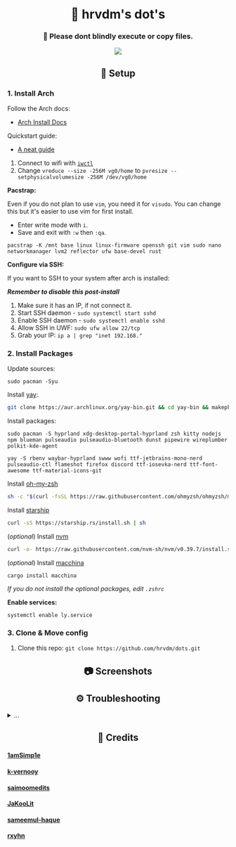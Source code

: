 <div align="center">
    <h1>🍣 hrvdm's dot's</h1>
    <h3><b>🚧 Please dont blindly execute or copy files.</b></h3>
    
[![](https://img.shields.io/github/repo-size/hrvdm/.dots?color=%23DDB&label=SIZE&logo=codesandbox&style=for-the-badge&logoColor=D9E0EE&labelColor=18181a)](https://github.com/hrvdm/.dots)
</div>

<div align="center">
<h2>🌿 Setup</h2>
</div>

### 1. Install Arch

Follow the Arch docs:

- [Arch Install Docs](https://wiki.archlinux.org/title/installation_guide)

Quickstart guide:

- [A neat guide](https://dev.to/mjnaderi/installing-arch-linux-with-full-disk-encryption-16e9)

1. Connect to wifi with [`iwctl`](https://wiki.archlinux.org/title/Iwd#iwctl)
2. Change `vreduce --size -256M vg0/home` to `pvresize --setphysicalvolumesize -256M /dev/vg0/home`

**Pacstrap:**

Even if you do not plan to use `vim`, you need it for `visudo`. You can change this but it's easier to use vim for first install.

- Enter write mode with `i`.
- Save and exit with `:w` then `:qa`.

```
pacstrap -K /mnt base linux linux-firmware openssh git vim sudo nano networkmanager lvm2 reflector ufw base-devel rust
```

**Configure via SSH:**

If you want to SSH to your system after arch is installed:

**_Remember to disable this post-install_**

1. Make sure it has an IP, if not connect it.
2. Start SSH daemon - `sudo systemctl start sshd`
3. Enable SSH daemon - `sudo systemctl enable sshd`
4. Allow SSH in UWF: `sudo ufw allow 22/tcp`
5. Grab your IP: `ip a | grep "inet 192.168."`

### 2. Install Packages

Update sources:

```
sudo pacman -Syu
```

Install [yay](https://github.com/Jguer/yay):

```bash
git clone https://aur.archlinux.org/yay-bin.git && cd yay-bin && makepkg -si
```

Install packages:

```
sudo pacman -S hyprland xdg-desktop-portal-hyprland zsh kitty nodejs npm blueman pulseaudio pulseaudio-bluetooth dunst pipewire wireplumber polkit-kde-agent
```

```
yay -S rbenv waybar-hyprland swww wofi ttf-jetbrains-mono-nerd pulseaudio-ctl flameshot firefox discord ttf-iosevka-nerd ttf-font-awesome ttf-material-icons-git
```

Install [oh-my-zsh](https://ohmyz.sh/#install)

```bash
sh -c "$(curl -fsSL https://raw.githubusercontent.com/ohmyzsh/ohmyzsh/master/tools/install.sh)"
```

Install [starship](https://starship.rs/)

```bash
curl -sS https://starship.rs/install.sh | sh
```

(_optional_) Install [nvm](https://github.com/nvm-sh/nvm)

```bash
curl -o- https://raw.githubusercontent.com/nvm-sh/nvm/v0.39.7/install.sh | bash
```

(_optional_) Install [macchina](https://github.com/Macchina-CLI/macchina/wiki/Installation)

```
cargo install macchina
```

_If you do not install the optional packages, edit `.zshrc`_

**Enable services:**

```
systemctl enable ly.service
```

### 3. Clone & Move config

1. Clone this repo: `git clone https://github.com/hrvdm/dots.git`

<div align="center">
<h2>📷 Screenshots</h2>
</div>

<div align="center">
<h2>⚙️ Troubleshooting</h2>
</div>

<details>
  <summary>...</summary>

</details>

<div align="center">
<h2>📓 Credits</h2>
</div>

#### [1amSimp1e](https://github.com/1amSimp1e/dots/tree/summer%E2%98%80%EF%B8%8F)

#### [k-vernooy](https://github.com/k-vernooy/dotfiles)

#### [saimoomedits](https://github.com/saimoomedits/dotfiles)

#### [JaKooLit](https://github.com/JaKooLit/Hyprland-Dots/tree/main)

#### [sameemul-haque](https://github.com/sameemul-haque/dotfiles)

#### [rxyhn](https://github.com/rxyhn/yoru)
